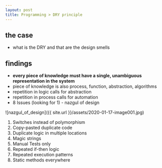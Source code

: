 ```yaml
---
layout: post
title: Programming > DRY principle
---
```

## the case	
* what is the DRY and that are the design smells

## findings
* **every piece of knowledge must have a single, unambiguous representation in the system**
* piece of knowledge is also process, function, abstraction, algorithms
* repetition in logic calls for abstraction
* repetition in process calls for automation
* 8 Issues (looking for 1) - nazgul of design
 
![nazgul_of_design]({{ site.url }}/assets/2020-01-17-image001.jpg)
 
1.	Switches instead of polymorphism
2.	Copy-pasted duplicate code
3.	Duplicate logic in multiple locations
4.	Magic strings
5.	Manual Tests only
6.	Repeated if-then logic
7.	Repeated execution patterns
8.	Static methods everywhere
